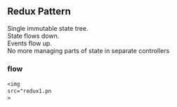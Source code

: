 ## Redux Pattern 
Single immutable state tree.<br />
State flows down.<br />
Events flow up. <br />
No more managing parts of state in separate controllers<br />

### flow
<div style="width: 100px">

    <img src="redux1.png" >
</div>


